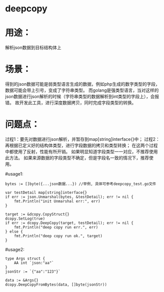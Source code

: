 # deepcopy

# 用途：
解析json数据到目标结构体上

# 场景：
得到的json数据可能是弱类型语言生成的数据，例如php生成的数字类型的字段，数据可能会带上引号，变成了字符串类型。
而golang是强类型语言，当对这样的json数据进行json解析的时候（字符串类型的数据解析到int类型的字段上），会报错。
故开发此工具，进行深度数据拷贝，同时完成字段类型的转换。

# 问题点：
过程1：要先对数据进行json解析，并暂存到map[string]interface{}中；
过程2：再根据已定义好的结构体类型，进行字段数据的拷贝和类型转换；
在这两个过程中都使用了反射，性能有所开销。
如果明显知道字段类型一一对应，不推荐使用此方法。
如果来源数据的字段类型不确定，但是字段名一致的情况下，推荐使用。


#usage1:

```
bytes := []byte({...json数据...}) //举例, 具体可参考deepcopy_test.go文件

var testDetail map[string]interface{}
if err := json.Unmarshal(bytes, &testDetail); err != nil {
    fmt.Println("init Unmarshal err:", err)
}

target := &dcopy.CopyStruct{}
dcopy.SetLog(true)
if err := dcopy.DeepCopy(target, testDetail); err != nil {
    fmt.Println("deep copy run err.", err)
} else {
    fmt.Println("deep copy run ok.", target)
}
```

#usage2:
```
type Args struct {
    AA int `json:"aa"`
}
jsonStr := `{"aa":"123"}`

data := &Args{}
dcopy.DeepCopyFromBytes(data, []byte(jsonStr))
```

